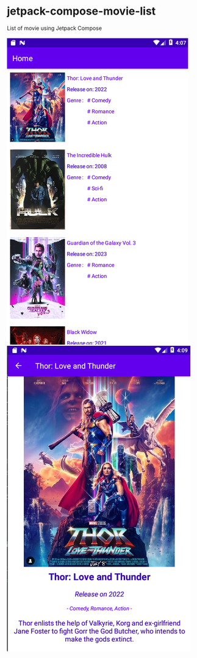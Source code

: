 # jetpack-compose-movie-list
 List of movie using Jetpack Compose

![Alt text](https://raw.githubusercontent.com/mikkelofficial7/jetpack-compose-movie-list/main/Screenshot%202022-07-28%20160854.png?raw=true "Screenshot 1")
![Alt text](https://raw.githubusercontent.com/mikkelofficial7/jetpack-compose-movie-list/main/Screenshot%202022-07-28%20160918.png?raw=true "Screenshow 2")
